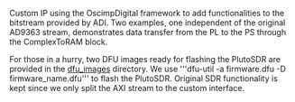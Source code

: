 Custom IP using the OscimpDigital framework to add functionalities to the bitstream provided by ADI. Two
examples, one independent of the original AD9363 stream, demonstrates data transfer from the PL to the PS
through the ComplexToRAM block.

For those in a hurry, two DFU images ready for flashing the PlutoSDR are provided in the 
[dfu_images](dfu_images) directory. We use 
'''dfu-util -a firmware.dfu -D firmware_name.dfu''' 
to flash the PlutoSDR. Original SDR functionality is kept since we only split the AXI stream 
to the custom interface.
